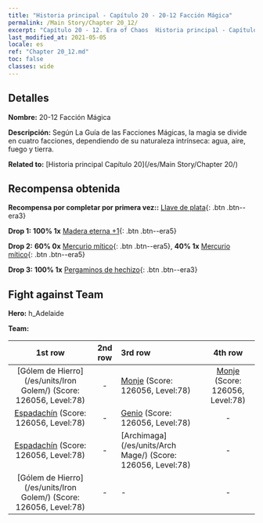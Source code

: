 ```yaml
---
title: "Historia principal - Capítulo 20 - 20-12 Facción Mágica"
permalink: /Main Story/Chapter 20_12/
excerpt: "Capítulo 20 - 12. Era of Chaos  Historia principal - Capítulo 20_12. 20-12 Facción Mágica"
last_modified_at: 2021-05-05
locale: es
ref: "Chapter 20_12.md"
toc: false
classes: wide
---
```


## Detalles

 **Nombre:** 20-12 Facción Mágica

 **Descripción:** Según La Guía de las Facciones Mágicas, la magia se divide en cuatro facciones, dependiendo de su naturaleza intrínseca: agua, aire, fuego y tierra.

 **Related to:** [Historia principal Capítulo 20](/es/Main Story/Chapter 20/)

## Recompensa obtenida

 **Recompensa por completar por primera vez::** [Llave de plata](/ItemsES/con_693/){: .btn .btn--era3}

 **Drop 1:** **100% 1x** [Madera eterna +1](/ItemsES/mat_69/){: .btn .btn--era5}

 **Drop 2:** **60% 0x** [Mercurio mítico](/ItemsES/mat_63/){: .btn .btn--era5}, **40% 1x** [Mercurio mítico](/ItemsES/mat_63/){: .btn .btn--era5}

 **Drop 3:** **100% 1x** [Pergaminos de hechizo](/ItemsES/con_694/){: .btn .btn--era3}


## Fight against Team
 **Hero:** h_Adelaide

 **Team:**


  | 1st row | 2nd row | 3rd row | 4th row |
  |:----:|:----:|:----|:----:|
  | [Gólem de Hierro](/es/units/Iron Golem/) (Score: 126056, Level:78)  | - | [Monje](/es/units/Monk/) (Score: 126056, Level:78)  | [Monje](/es/units/Monk/) (Score: 126056, Level:78)  |
  | [Espadachín](/es/units/Swordsman/) (Score: 126056, Level:78)  | - | [Genio](/es/units/Genie/) (Score: 126056, Level:78)  | - |
  | [Espadachín](/es/units/Swordsman/) (Score: 126056, Level:78)  | - | [Archimaga](/es/units/Arch Mage/) (Score: 126056, Level:78)  | - |
  | [Gólem de Hierro](/es/units/Iron Golem/) (Score: 126056, Level:78)  | - | - | - |



